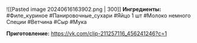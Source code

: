 ![[Pasted image 20240616163902.png | 300]]
**Ингредиенты:**
#Филе_куриное 
#Панировочные_сухари
#Яйцо 1 шт
#Молоко немного
Специи
#Ветчина
#Сыр
#Мука

**Приготовление:**
https://vk.com/clip-211257116_456241246?c=1